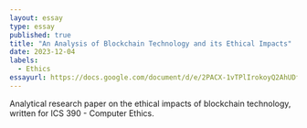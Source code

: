 ```yaml
---
layout: essay
type: essay
published: true
title: "An Analysis of Blockchain Technology and its Ethical Impacts"
date: 2023-12-04
labels:
  - Ethics
essayurl: https://docs.google.com/document/d/e/2PACX-1vTPlIrokoyQ2AhUDfK6yaQr9MPKAZtYzgfK3UfobWtlikZmfbiaE6GIaExH2Abs_WoXvPD89oPT6f2h/pub
---
```


Analytical research paper on the ethical impacts of blockchain technology, written for ICS 390 - Computer Ethics.